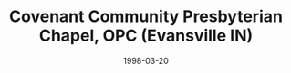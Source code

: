 ---
date: &id001 1998-03-20
end_date: null
location:
  address: null
  city: Evansville
  state: IN
minister:
- end: 2002-01-01
  name: Michael Shipma
  start: 1999-01-01
  type: Organizing Pastor
- end: 2005-01-01
  name: Sam Allison
  start: 2002-01-01
  type: Associate Pastor
- end: 2009-01-01
  name: Sam Allison
  start: 2005-01-01
  type: Associate Pastor
- end: 2011-01-01
  name: Russell Westbrook
  start: 2009-01-01
  type: Pastor
- end: 2012-01-01
  name: Sam Allison
  start: 2009-01-01
  type: Associate Pastor
ministers:
- Michael Shipma
- Sam Allison
- Sam Allison
- Russell Westbrook
- Sam Allison
name: Covenant Community Presbyterian Chapel, OPC
names:
- end: 2005-05-01
  name: Covenant Community Presbyterian Chapel, OPC
  start: 1998-03-20
- end: 2012-10-19
  name: Covenant Reformed Orthodox Presbyterian Church
  start: 2005-05-01
origination_date: *id001
raw_data: "IN\nEvansville\nCovenant Community Presbyterian Chapel, OPC  (March 20,\
  \ 1998\u2013May 2005)\nCovenant Reformed Orthodox Presbyterian Church (May 2005\u2013\
  October 19, 2012)\nOrg. Pastors: Michael Shipma, 1999\u20132002\nSam Allison, 2002\u2013\
  5\nPastors: Sam Allison, 2005\u20139\nRussell Westbrook, 2009\u201311\nAssoc. Pastor:\
  \ Sam Allison, 2009\u201312"
received_from: null
states:
- IN
status:
  active: false
  end_date: 2012-10-19
  reason: discontinuation
  received_from: null
  withdrawal_to: null
title: Covenant Community Presbyterian Chapel, OPC (Evansville IN)
year_established:
- 1998

---